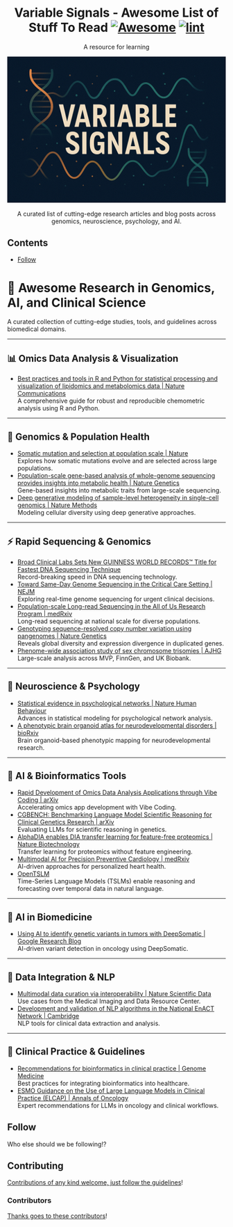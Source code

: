 <div align="center">

<!-- title -->

<!--lint ignore no-dead-urls-->

# Variable Signals - Awesome List of Stuff To Read [![Awesome](https://awesome.re/badge.svg)](https://awesome.re) [![lint](https://github.com/kevin3/variable-signals/actions/workflows/lint.yaml/badge.svg)](https://github.com/kevin3/variable-signals/actions/workflows/lint.yaml)

<!-- subtitle -->

A resource for learning

<!-- image -->

<a href="" target="_blank" rel="noopener noreferrer">
  <img src="./varsig_20251025.png" />
</a>

<!-- description -->

A curated list of cutting-edge research articles and blog posts across genomics, neuroscience, psychology, and AI.

</div>

<!-- TOC -->

## Contents

- [Follow](#follow)

<!-- CONTENT -->

# 🧬 Awesome Research in Genomics, AI, and Clinical Science

A curated collection of cutting-edge studies, tools, and guidelines across biomedical domains.

---

## 📊 Omics Data Analysis & Visualization
- [Best practices and tools in R and Python for statistical processing and visualization of lipidomics and metabolomics data | Nature Communications](https://www.nature.com/articles/s41467-025-63751-1)  
  A comprehensive guide for robust and reproducible chemometric analysis using R and Python.

---

## 🔬 Genomics & Population Health
- [Somatic mutation and selection at population scale | Nature](https://www.nature.com/articles/s41586-025-09584-w)  
  Explores how somatic mutations evolve and are selected across large populations.
- [Population-scale gene-based analysis of whole-genome sequencing provides insights into metabolic health | Nature Genetics](https://www.nature.com/articles/s41588-025-02364-2)  
  Gene-based insights into metabolic traits from large-scale sequencing.
- [Deep generative modeling of sample-level heterogeneity in single-cell genomics | Nature Methods](https://www.nature.com/articles/s41592-025-02808-x)  
  Modeling cellular diversity using deep generative approaches.

---

## ⚡ Rapid Sequencing & Genomics
- [Broad Clinical Labs Sets New GUINNESS WORLD RECORDS™ Title for Fastest DNA Sequencing Technique](https://broadclinicallabs.org/broad-clinical-labs-sets-new-guinness-world-records-title-for-fastest-dna-sequencing-technique/)  
  Record-breaking speed in DNA sequencing technology.
- [Toward Same-Day Genome Sequencing in the Critical Care Setting | NEJM](https://www.nejm.org/doi/full/10.1056/NEJMc2512825)  
  Exploring real-time genome sequencing for urgent clinical decisions.
- [Population-scale Long-read Sequencing in the All of Us Research Program | medRxiv](https://www.medrxiv.org/content/10.1101/2025.10.02.25336942v1)  
  Long-read sequencing at national scale for diverse populations.
- [Genotyping sequence-resolved copy number variation using pangenomes | Nature Genetics](https://share.google/tK2vjdTq9XauZpjxB)  
  Reveals global diversity and expression divergence in duplicated genes.
- [Phenome-wide association study of sex chromosome trisomies | AJHG](https://www.cell.com/ajhg/abstract/S0002-9297(25)00287-3)  
  Large-scale analysis across MVP, FinnGen, and UK Biobank.

---

## 🧠 Neuroscience & Psychology
- [Statistical evidence in psychological networks | Nature Human Behaviour](https://www.nature.com/articles/s41562-025-02314-2)  
  Advances in statistical modeling for psychological network analysis.
- [A phenotypic brain organoid atlas for neurodevelopmental disorders | bioRxiv](https://www.biorxiv.org/content/10.1101/2025.09.12.675864v1?s=08)  
  Brain organoid-based phenotypic mapping for neurodevelopmental research.

---

## 🧠 AI & Bioinformatics Tools
- [Rapid Development of Omics Data Analysis Applications through Vibe Coding | arXiv](https://doi.org/10.48550/arXiv.2510.09804)  
  Accelerating omics app development with Vibe Coding.
- [CGBENCH: Benchmarking Language Model Scientific Reasoning for Clinical Genetics Research | arXiv](https://arxiv.org/abs/2510.11985)  
  Evaluating LLMs for scientific reasoning in genetics.
- [AlphaDIA enables DIA transfer learning for feature-free proteomics | Nature Biotechnology](https://www.nature.com/articles/s41587-025-02791-w)  
  Transfer learning for proteomics without feature engineering.
- [Multimodal AI for Precision Preventive Cardiology | medRxiv](https://www.medrxiv.org/content/10.1101/2025.10.09.25337677v1)  
  AI-driven approaches for personalized heart health.
- [OpenTSLM](https://opentslm.com)  
  Time-Series Language Models (TSLMs) enable reasoning and forecasting over temporal data in natural language.

---

## 🤖 AI in Biomedicine
- [Using AI to identify genetic variants in tumors with DeepSomatic | Google Research Blog](https://research.google/blog/using-ai-to-identify-genetic-variants-in-tumors-with-deepsomatic/)  
  AI-driven variant detection in oncology using DeepSomatic.

---

## 🧩 Data Integration & NLP
- [Multimodal data curation via interoperability | Nature Scientific Data](https://www.nature.com/articles/s41597-025-05678-2)  
  Use cases from the Medical Imaging and Data Resource Center.
- [Development and validation of NLP algorithms in the National EnACT Network | Cambridge](https://www.cambridge.org/core/journals/journal-of-clinical-and-translational-science/article/development-and-validation-of-natural-language-processing-algorithms-in-the-national-enact-network/408D044A5076616CCC42AB884C26011A)  
  NLP tools for clinical data extraction and analysis.

---

## 🧪 Clinical Practice & Guidelines
- [Recommendations for bioinformatics in clinical practice | Genome Medicine](https://genomemedicine.biomedcentral.com/articles/10.1186/s13073-025-01543-4)  
  Best practices for integrating bioinformatics into healthcare.
- [ESMO Guidance on the Use of Large Language Models in Clinical Practice (ELCAP) | Annals of Oncology](https://www.annalsofoncology.org/article/%20S0923-7534(25)04698-8/fulltext)  
  Expert recommendations for LLMs in oncology and clinical workflows.


<!-- END CONTENT -->

## Follow

<!-- list people worth following on social sites (Twitter, LinkedIn, GitHub, YouTube etc.) -->

Who else should we be following!?

## Contributing

[Contributions of any kind welcome, just follow the guidelines](contributing.md)!

### Contributors

[Thanks goes to these contributors](https://github.com/kevin3/variable-signals/graphs/contributors)!
